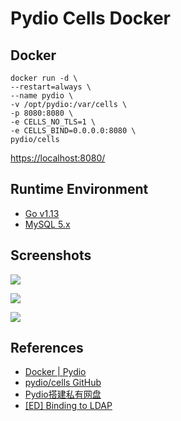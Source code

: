 # Pydio Cells Docker

## Docker
```
docker run -d \
--restart=always \
--name pydio \
-v /opt/pydio:/var/cells \
-p 8080:8080 \
-e CELLS_NO_TLS=1 \
-e CELLS_BIND=0.0.0.0:8080 \
pydio/cells
```

[https://localhost:8080/](https://localhost:8080/)

## Runtime Environment
- [Go v1.13](https://github.com/golang/go)
- [MySQL 5.x](http://www.mysql.com/)

## Screenshots
![](https://pydio.com/sites/default/files/git-importer/admin-guide-cells-v2/images/1_quick_start/yourdata/06-mydata.png)

![](https://pydio.com/sites/default/files/git-importer/admin-guide-cells-v2/images/1_quick_start/yourdata/01-people.png)

![](https://pydio.com/sites/default/files/git-importer/admin-guide-cells-v2/images/3_connecting_your_users/ldap/ldap_2.png)

## References
- [Docker | Pydio](https://pydio.com/en/docs/cells/v2/docker)
- [pydio/cells GitHub](https://github.com/pydio/cells)
- [Pydio搭建私有网盘](https://zhuanlan.zhihu.com/p/88631372)
- [[ED] Binding to LDAP](https://pydio.com/en/docs/cells/v2/ed-binding-ldap)